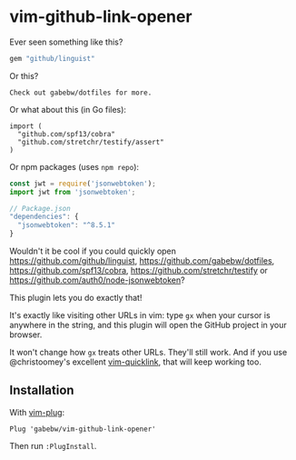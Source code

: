 # vim-github-link-opener

Ever seen something like this?

```ruby
gem "github/linguist"
```

Or this?

    Check out gabebw/dotfiles for more.

Or what about this (in Go files):

```golang
import (
  "github.com/spf13/cobra"
  "github.com/stretchr/testify/assert"
)
```

Or npm packages (uses `npm repo`):
```javascript
const jwt = require('jsonwebtoken');
import jwt from 'jsonwebtoken';

// Package.json
"dependencies": {
  "jsonwebtoken": "^8.5.1"
}
```

Wouldn't it be cool if you could quickly open
<https://github.com/github/linguist>,
<https://github.com/gabebw/dotfiles>,
<https://github.com/spf13/cobra>,
<https://github.com/stretchr/testify>
or <https://github.com/auth0/node-jsonwebtoken>?

This plugin lets you do exactly that!

It's exactly like visiting other URLs in vim: type `gx` when your cursor is
anywhere in the string, and this plugin will open the GitHub project in your
browser.

It won't change how `gx` treats other URLs. They'll still work. And if you use
@christoomey's excellent
[vim-quicklink](https://github.com/christoomey/vim-quicklink), that will keep
working too.

## Installation

With [vim-plug](https://github.com/junegunn/vim-plug):

    Plug 'gabebw/vim-github-link-opener'

Then run `:PlugInstall`.
